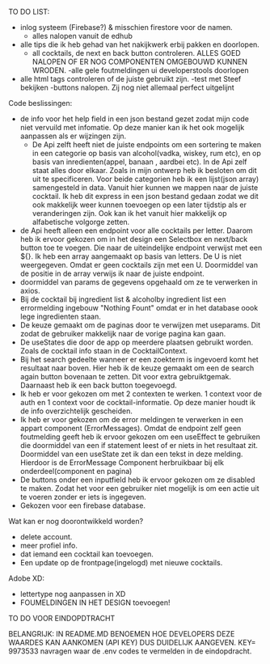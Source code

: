 TO DO LIST:
- inlog systeem (Firebase?) & misschien firestore voor de namen.
  - alles nalopen vanuit de edhub
- alle tips die ik heb gehad van het nakijkwerk erbij pakken en doorlopen.
  - all cocktails, de next en back button controleren.
ALLES GOED NALOPEN OF ER NOG COMPONENTEN OMGEBOUWD KUNNEN WRODEN. 
-alle gele foutmeldingen ui developerstools doorlopen
- alle html tags controleren of de juiste gebruikt zijn.
-test met Steef bekijken
-buttons nalopen. Zij nog niet allemaal perfect uitgelijnt



Code beslissingen:
- de info voor het help field in een json bestand gezet zodat mijn code niet vervuild met infomatie. 
Op deze manier kan ik het ook mogelijk aanpassen als er wijzingen zijn.
  - De Api zelft heeft niet de juiste endpoints om een sortering te maken in een categorie op basis van alcohol(vadka, wiskey, rum etc), en op basis van inredienten(appel, banaan , aardbei etc). In de Api zelf staat alles door elkaar. 
    Zoals in mijn ontwerp heb ik besloten om dit uit te specificeren. Voor beide categorien heb ik een lijst(json array) samengesteld in data. Vanuit hier kunnen we mappen naar de juiste cocktail. Ik heb dit express in een json bestand gedaan zodat we dit ook makkelijk weer kunnen toevoegen op een later tijdstip als er veranderingen zijn. 
    Ook kan ik het vanuit hier makkelijk op alfabetische volgorge zetten.
- de Api heeft alleen een endpoint voor alle cocktails per letter. Daarom heb ik ervoor gekozen om in het design een Selectbox en next/back button toe te voegen. 
    Die naar de uiteindelijke endpoint verwijst met een ${}. Ik heb een array aangemaakt op basis van letters. De U is niet weergegeven. Omdat er geen cocktails zijn met een U. 
      Doormiddel van de positie in de array verwijs ik naar de juiste endpoint.
- doormiddel van params de gegevens opgehaald om ze te verwerken in axios.
- Bij de cocktail bij ingredient list & alcoholby ingredient list een errormelding ingebouw "Nothing Fount" omdat er in het database oook lege ingredienten staan.
- De keuze gemaakt om de paginas door te verwijzen met useparams. Dit zodat de gebruiker makkelijk naar de vorige pagina kan gaan.
- De useStates die door de app op meerdere plaatsen gebruikt worden. Zoals de cocktail info staan in de CocktailContext.
- Bij het search gedeelte wanneer er een zoekterm is ingevoerd komt het resultaat naar boven. Hier heb ik de keuze gemaakt om een de search again button bovenaan te zetten. Dit voor extra gebruiktgemak. Daarnaast heb ik een back button toegevoegd.
- Ik heb er voor gekozen om met 2 contexten te werken. 1 context voor de auth en 1 context voor de cocktail-informatie. Op deze manier houdt ik de info overzichtelijk gescheiden. 
- Ik heb er voor gekozen om de error meldingen te verwerken in een appart component (ErrorMessages). Omdat de endpoint zelf geen foutmelding geeft heb ik ervoor gekozen om een useEffect te gebruiken die doormiddel van een if statement leest of er niets in het resultaat zit. 
Doormiddel van een useState zet ik dan een tekst in deze melding. Hierdoor is de ErrorMessage Component herbruikbaar bij elk onderdeel(component en pagina)
- De buttons onder een inputfield heb ik ervoor gekozen om ze disabled te maken. Zodat het voor een gebruiker niet mogelijk is om een actie uit te voeren zonder er iets is ingegeven.
- Gekozen voor een firebase database. 


Wat kan er nog doorontwikkeld worden?
- delete account. 
- meer profiel info. 
- dat iemand een cocktail kan toevoegen. 
- Een update op de frontpage(ingelogd) met nieuwe cocktails. 



Adobe XD: 
- lettertype nog aanpassen in XD
- FOUMELDINGEN IN HET DESIGN toevoegen!

TO DO VOOR EINDOPDTRACHT

BELANGRIJK: IN README.MD BENOEMEN HOE DEVELOPERS DEZE WAARDES KAN AANKOMEN (API KEY) DUS DUIDELIJK AANGEVEN. KEY= 9973533
navragen waar de .env codes te vermelden in de eindopdracht.